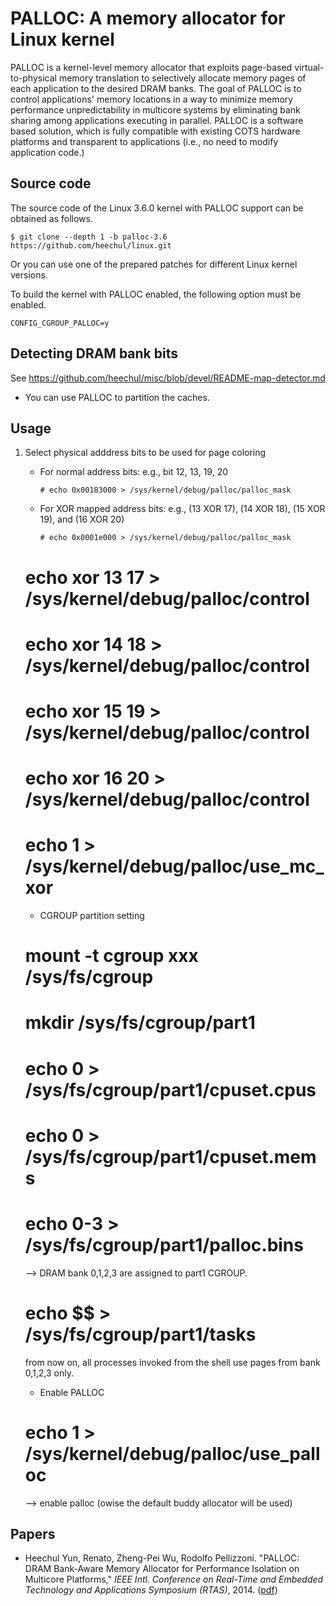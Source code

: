 # PALLOC: A memory allocator for Linux kernel

PALLOC is a kernel-level memory allocator that exploits page-based virtual-to-physical memory translation to selectively allocate memory pages of each application to the desired DRAM banks. The goal of PALLOC is to control applications' memory locations in a way to minimize memory performance unpredictability in multicore systems by eliminating bank sharing among applications executing in parallel. PALLOC is a software based solution, which is fully compatible with existing COTS hardware platforms and transparent to applications (i.e., no need to modify application code.)

## Source code

The source code of the Linux 3.6.0 kernel with PALLOC support can be obtained as follows.

    $ git clone --depth 1 -b palloc-3.6 https://github.com/heechul/linux.git

Or you can use one of the prepared patches for different Linux kernel versions.

To build the kernel with PALLOC enabled, the following option must be enabled.

    CONFIG_CGROUP_PALLOC=y

## Detecting DRAM bank bits

See https://github.com/heechul/misc/blob/devel/README-map-detector.md

* You can use PALLOC to partition the caches. 

## Usage

1. Select physical adddress bits to be used for page coloring

   - For normal address bits: e.g., bit 12, 13, 19, 20

     	 # echo 0x00183000 > /sys/kernel/debug/palloc/palloc_mask

   - For XOR mapped address bits: e.g., (13 XOR 17), (14 XOR 18), (15 XOR 19), and (16 XOR 20)

     	 # echo 0x0001e000 > /sys/kernel/debug/palloc/palloc_mask
    # echo xor 13 17 > /sys/kernel/debug/palloc/control
    # echo xor 14 18 > /sys/kernel/debug/palloc/control
    # echo xor 15 19 > /sys/kernel/debug/palloc/control
    # echo xor 16 20 > /sys/kernel/debug/palloc/control
    # echo 1 > /sys/kernel/debug/palloc/use_mc_xor
      
   - CGROUP partition setting

    # mount -t cgroup xxx /sys/fs/cgroup
    # mkdir /sys/fs/cgroup/part1
    # echo 0 > /sys/fs/cgroup/part1/cpuset.cpus
    # echo 0 > /sys/fs/cgroup/part1/cpuset.mems
    # echo 0-3 > /sys/fs/cgroup/part1/palloc.bins
      --> DRAM bank 0,1,2,3 are assigned to part1 CGROUP.
    # echo $$ > /sys/fs/cgroup/part1/tasks
     from now on, all processes invoked from the shell use pages from bank 0,1,2,3 only.

   - Enable PALLOC

    # echo 1 > /sys/kernel/debug/palloc/use_palloc
      --> enable palloc (owise the default buddy allocator will be used)

## Papers

* Heechul Yun, Renato, Zheng-Pei Wu, Rodolfo Pellizzoni. "PALLOC: DRAM Bank-Aware Memory Allocator for Performance Isolation on Multicore Platforms," _IEEE Intl. Conference on Real-Time and Embedded Technology and Applications Symposium (RTAS)_, 2014. ([pdf](http://www.ittc.ku.edu/~heechul/papers/palloc-rtas2014.pdf))
